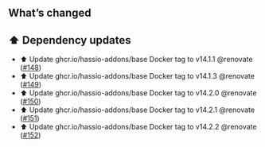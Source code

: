 ## What’s changed

## ⬆️ Dependency updates

- ⬆️ Update ghcr.io/hassio-addons/base Docker tag to v14.1.1 @renovate ([#148](https://github.com/hassio-addons/addon-example/pull/148))
- ⬆️ Update ghcr.io/hassio-addons/base Docker tag to v14.1.3 @renovate ([#149](https://github.com/hassio-addons/addon-example/pull/149))
- ⬆️ Update ghcr.io/hassio-addons/base Docker tag to v14.2.0 @renovate ([#150](https://github.com/hassio-addons/addon-example/pull/150))
- ⬆️ Update ghcr.io/hassio-addons/base Docker tag to v14.2.1 @renovate ([#151](https://github.com/hassio-addons/addon-example/pull/151))
- ⬆️ Update ghcr.io/hassio-addons/base Docker tag to v14.2.2 @renovate ([#152](https://github.com/hassio-addons/addon-example/pull/152))
